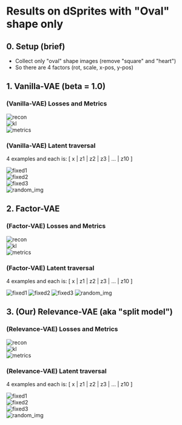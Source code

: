 # Results on dSprites with "Oval" shape only

## 0. Setup (brief)
- Collect only "oval" shape images (remove "square" and "heart")
- So there are 4 factors (rot, scale, x-pos, y-pos)


## 1. Vanilla-VAE (beta = 1.0)

### (Vanilla-VAE) Losses and Metrics

![recon](https://user-images.githubusercontent.com/44901665/49293764-111df500-f47f-11e8-9c60-1b96d3433057.png)<br />
![kl](https://user-images.githubusercontent.com/44901665/49293768-1418e580-f47f-11e8-940f-9828ef088f8a.png)<br />
![metrics](https://user-images.githubusercontent.com/44901665/49293771-15e2a900-f47f-11e8-8c66-3ab1b54a2fd4.png)<br />

### (Vanilla-VAE) Latent traversal

  4 examples and each is:
  [ x | z1 | z2 | z3 | ... | z10 ]

![fixed1](https://user-images.githubusercontent.com/44901665/49293799-2004a780-f47f-11e8-85ac-459ddb62941a.gif)<br />
![fixed2](https://user-images.githubusercontent.com/44901665/49293817-2d219680-f47f-11e8-89ab-b32593ae4857.gif)<br />
![fixed3](https://user-images.githubusercontent.com/44901665/49293821-301c8700-f47f-11e8-8b3a-7c01c93510fa.gif)<br />
![random_img](https://user-images.githubusercontent.com/44901665/49293823-327ee100-f47f-11e8-9665-bc4babbf4be3.gif)<br />



## 2. Factor-VAE 

### (Factor-VAE) Losses and Metrics

![recon](https://user-images.githubusercontent.com/44901665/49294464-08c6b980-f481-11e8-8f80-1a11268ea13c.png)<br />
![kl](https://user-images.githubusercontent.com/44901665/49294468-09f7e680-f481-11e8-8cc8-c15de7bcccee.png)<br />
![metrics](https://user-images.githubusercontent.com/44901665/49294470-0b291380-f481-11e8-9a1a-c96ac8979b85.png)<br />

### (Factor-VAE) Latent traversal

  4 examples and each is:
  [ x | z1 | z2 | z3 | ... | z10 ]
  
![fixed1](https://user-images.githubusercontent.com/44901665/49294480-10865e00-f481-11e8-9c59-5ea2c075ae77.gif)
![fixed2](https://user-images.githubusercontent.com/44901665/49294484-12e8b800-f481-11e8-94b6-436704389c52.gif)
![fixed3](https://user-images.githubusercontent.com/44901665/49294490-154b1200-f481-11e8-842b-17ebffd011e2.gif)
![random_img](https://user-images.githubusercontent.com/44901665/49294497-17ad6c00-f481-11e8-9f61-bcab054b6c62.gif)




## 3. (Our) Relevance-VAE (aka "split model")

### (Relevance-VAE) Losses and Metrics

![recon](https://user-images.githubusercontent.com/44901665/49294133-16c80a80-f480-11e8-89c3-0cb387010d0c.png)<br />
![kl](https://user-images.githubusercontent.com/44901665/49294137-1760a100-f480-11e8-83e6-5dd8bf9af33e.png)<br />
![metrics](https://user-images.githubusercontent.com/44901665/49294138-192a6480-f480-11e8-8602-f33ccf5aa476.png)<br />


### (Relevance-VAE) Latent traversal

  4 examples and each is:
  [ x | z1 | z2 | z3 | ... | z10 ]

![fixed1](https://user-images.githubusercontent.com/44901665/49294150-25162680-f480-11e8-99ad-b4b1be79b005.gif)<br />
![fixed2](https://user-images.githubusercontent.com/44901665/49294153-27788080-f480-11e8-9bc9-2a072e88a772.gif)<br />
![fixed3](https://user-images.githubusercontent.com/44901665/49294163-29dada80-f480-11e8-845f-796abc588f32.gif)<br />
![random_img](https://user-images.githubusercontent.com/44901665/49294165-2ba49e00-f480-11e8-8c1c-6583e7033e32.gif)<br />

